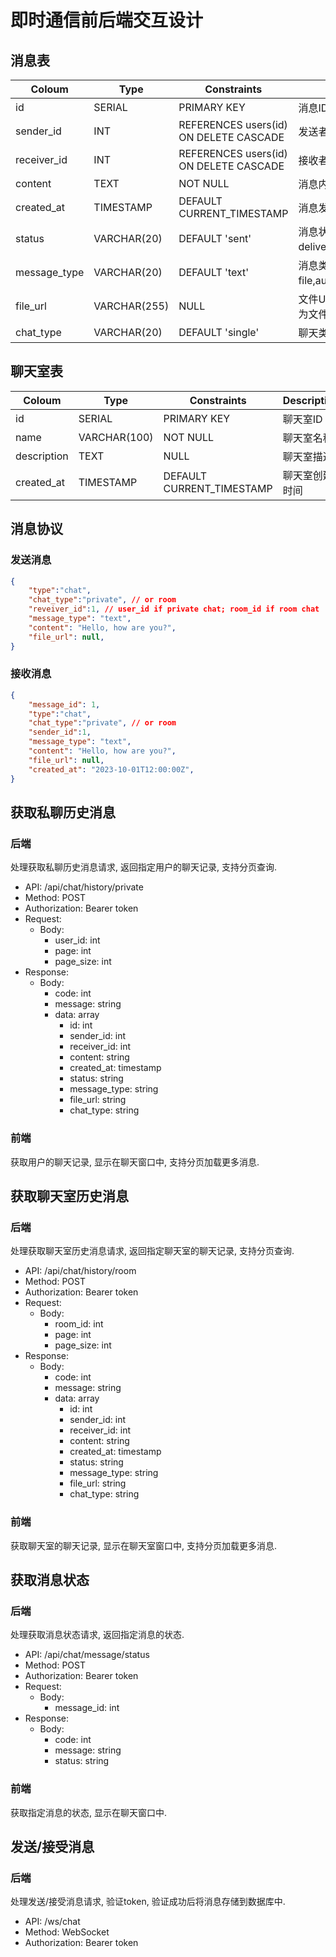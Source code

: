 # 即时通信前后端交互设计

## 消息表

|Coloum|Type|Constraints|Description|
|---|---|---|---|
|id|SERIAL|PRIMARY KEY|消息ID|
|sender_id|INT|REFERENCES users(id) ON DELETE CASCADE|发送者ID|
|receiver_id|INT|REFERENCES users(id) ON DELETE CASCADE|接收者ID|
|content|TEXT|NOT NULL|消息内容|
|created_at|TIMESTAMP|DEFAULT CURRENT_TIMESTAMP|消息发送时间|
|status|VARCHAR(20)|DEFAULT 'sent'|消息状态（sent, delivered, read）|
|message_type|VARCHAR(20)|DEFAULT 'text'|消息类型（text, image, file,audio,video,system）|
|file_url|VARCHAR(255)|NULL|文件URL（如果消息类型为文件）|
|chat_type|VARCHAR(20)|DEFAULT 'single'|聊天类型（private, room）|

## 聊天室表

|Coloum|Type|Constraints|Description|
|---|---|---|---|
|id|SERIAL|PRIMARY KEY|聊天室ID|
|name|VARCHAR(100)|NOT NULL|聊天室名称|
|description|TEXT|NULL|聊天室描述|
|created_at|TIMESTAMP|DEFAULT CURRENT_TIMESTAMP|聊天室创建时间|

## 消息协议

### 发送消息

```json
{
    "type":"chat",
    "chat_type":"private", // or room
    "reveiver_id":1, // user_id if private chat; room_id if room chat
    "message_type": "text",
    "content": "Hello, how are you?",
    "file_url": null,
}
```

### 接收消息

```json
{
    "message_id": 1,
    "type":"chat",
    "chat_type":"private", // or room
    "sender_id":1,
    "message_type": "text",
    "content": "Hello, how are you?",
    "file_url": null,
    "created_at": "2023-10-01T12:00:00Z",
}
```

## 获取私聊历史消息

### 后端

处理获取私聊历史消息请求, 返回指定用户的聊天记录, 支持分页查询.

- API: /api/chat/history/private
- Method: POST
- Authorization: Bearer token
- Request:
  - Body:
    - user_id: int
    - page: int
    - page_size: int
- Response:
  - Body:
    - code: int
    - message: string
    - data: array
      - id: int
      - sender_id: int
      - receiver_id: int
      - content: string
      - created_at: timestamp
      - status: string
      - message_type: string
      - file_url: string
      - chat_type: string

### 前端

获取用户的聊天记录, 显示在聊天窗口中, 支持分页加载更多消息.

## 获取聊天室历史消息

### 后端

处理获取聊天室历史消息请求, 返回指定聊天室的聊天记录, 支持分页查询.

- API: /api/chat/history/room
- Method: POST
- Authorization: Bearer token
- Request:
  - Body:
    - room_id: int
    - page: int
    - page_size: int
- Response:
  - Body:
    - code: int
    - message: string
    - data: array
      - id: int
      - sender_id: int
      - receiver_id: int
      - content: string
      - created_at: timestamp
      - status: string
      - message_type: string
      - file_url: string
      - chat_type: string

### 前端

获取聊天室的聊天记录, 显示在聊天室窗口中, 支持分页加载更多消息.

## 获取消息状态

### 后端

处理获取消息状态请求, 返回指定消息的状态.

- API: /api/chat/message/status
- Method: POST
- Authorization: Bearer token
- Request:
  - Body:
    - message_id: int
- Response:
  - Body:
    - code: int
    - message: string
    - status: string

### 前端

获取指定消息的状态, 显示在聊天窗口中.

## 发送/接受消息

### 后端

处理发送/接受消息请求, 验证token, 验证成功后将消息存储到数据库中.

- API: /ws/chat
- Method: WebSocket
- Authorization: Bearer token

